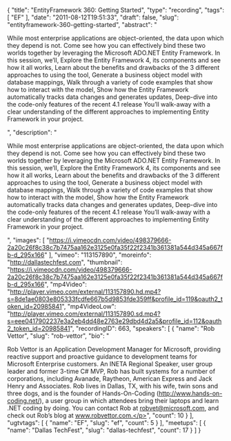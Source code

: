 {
  "title": "EntityFramework 360: Getting Started",
  "type": "recording",
  "tags": [
    "EF"
  ],
  "date": "2011-08-12T19:51:33",
  "draft": false,
  "slug": "entityframework-360-getting-started",
  "abstract": "<p>While most enterprise applications are object-oriented, the data upon which they depend is not. Come see how you can effectively bind these two worlds together by leveraging the Microsoft ADO.NET Entity Framework. In this session, we&rsquo;ll, Explore the Entity Framework 4, its components and see how it all works, Learn about the benefits and drawbacks of the 3 different approaches to using the tool, Generate a business object model with database mappings, Walk through a variety of code examples that show how to interact with the model, Show how the Entity Framework automatically tracks data changes and generates updates, Deep-dive into the code-only features of the recent 4.1 release You&rsquo;ll walk-away with a clear understanding of the different approaches to implementing Entity Framework in your project.</p>",
  "description": "<p>While most enterprise applications are object-oriented, the data upon which they depend is not. Come see how you can effectively bind these two worlds together by leveraging the Microsoft ADO.NET Entity Framework. In this session, we&rsquo;ll, Explore the Entity Framework 4, its components and see how it all works, Learn about the benefits and drawbacks of the 3 different approaches to using the tool, Generate a business object model with database mappings, Walk through a variety of code examples that show how to interact with the model, Show how the Entity Framework automatically tracks data changes and generates updates, Deep-dive into the code-only features of the recent 4.1 release You&rsquo;ll walk-away with a clear understanding of the different approaches to implementing Entity Framework in your project.</p>",
  "images": [
    "https://i.vimeocdn.com/video/498379666-2a20c26f8c38c7b7475aa162e3125e0fa35f22f2341b361381a544d345a667fb-d_295x166"
  ],
  "vimeo": "113157890",
  "moreinfo": "http://dallastechfest.com",
  "thumbnail": "https://i.vimeocdn.com/video/498379666-2a20c26f8c38c7b7475aa162e3125e0fa35f22f2341b361381a544d345a667fb-d_295x166",
  "mp4Video": "http://player.vimeo.com/external/113157890.hd.mp4?s=8de1ae0803e805333fcdfe667b5d9853fde359ff&profile_id=119&oauth2_token_id=20985841",
  "mp4VideoLow": "http://player.vimeo.com/external/113157890.sd.mp4?s=eee0417902237e3a2eb4dd48e2763e29dbd4d2a5&profile_id=112&oauth2_token_id=20985841",
  "recordingID": 663,
  "speakers": [
    {
      "name": "Rob Vettor",
      "slug": "rob-vettor",
      "bio": "<p>Rob Vettor is an Application Development Manager for Microsoft, providing reactive support and proactive guidance to development teams for Microsoft Enterprise customers. An INETA Regional Speaker, user group leader and former 3-time C# MVP, Rob has built systems for a number of corporations, including Avanade, Raytheon, American Express and Jack Henry and Associates. Rob lives in Dallas, TX, with his wife, twin sons and three dogs, and is the founder of Hands-On-Coding (http://www.hands-on-coding.net/), a user group in which attendees bring their laptops and learn .NET coding by doing. You can contact Rob at robvet@microsoft.com, and check out Rob’s blog at www.robvettor.com.</p>",
      "count": 10
    }
  ],
  "ugtvtags": [
    {
      "name": "EF",
      "slug": "ef",
      "count": 5
    }
  ],
  "meetups": [
    {
      "name": "Dallas TechFest",
      "slug": "dallas-techfest",
      "count": 17
    }
  ]
}